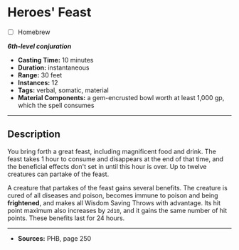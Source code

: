 # Heroes' Feast
- [ ] Homebrew

***6th-level conjuration***
- **Casting Time:** 10 minutes
- **Duration:** instantaneous
- **Range:** 30 feet
- **Instances:** 12
- **Tags:** verbal, somatic, material
- **Material Components:** a gem-encrusted bowl worth at least 1,000 gp, which the spell consumes

---

## Description
You bring forth a great feast, including magnificent food and drink.
The feast takes 1 hour to consume and disappears at the end of that time, and the beneficial effects don't set in until this hour is over.
Up to twelve creatures can partake of the feast.

A creature that partakes of the feast gains several benefits.
The creature is cured of all diseases and poison, becomes immune to poison and being **frightened**, and makes all Wisdom Saving Throws with advantage.
Its hit point maximum also increases by `2d10`, and it gains the same number of hit points.
These benefits last for 24 hours.

---

- **Sources:** PHB, page 250
